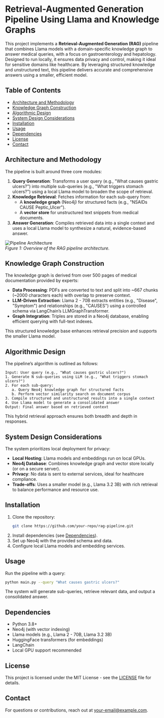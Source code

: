 # Retrieval-Augmented Generation Pipeline Using Llama and Knowledge Graphs

This project implements a **Retrieval-Augmented Generation (RAG)** pipeline that combines Llama models with a domain-specific knowledge graph to answer medical queries, with a focus on gastroenterology and hepatology. Designed to run locally, it ensures data privacy and control, making it ideal for sensitive domains like healthcare. By leveraging structured knowledge and unstructured text, this pipeline delivers accurate and comprehensive answers using a smaller, efficient model.

## Table of Contents

- [Architecture and Methodology](#architecture-and-methodology)
- [Knowledge Graph Construction](#knowledge-graph-construction)
- [Algorithmic Design](#algorithmic-design)
- [System Design Considerations](#system-design-considerations)
- [Installation](#installation)
- [Usage](#usage)
- [Dependencies](#dependencies)
- [License](#license)
- [Contact](#contact)

## Architecture and Methodology

The pipeline is built around three core modules:

1. **Query Generation**: Transforms a user query (e.g., "What causes gastric ulcers?") into multiple sub-queries (e.g., "What triggers stomach ulcers?") using a local Llama model to broaden the scope of retrieval.
2. **Knowledge Retrieval**: Fetches information for each sub-query from:
   - A **knowledge graph** (Neo4j) for structured facts (e.g., "NSAIDs CAUSE Peptic_Ulcer").
   - A **vector store** for unstructured text snippets from medical documents.
3. **Answer Generation**: Compiles retrieved data into a single context and uses a local Llama model to synthesize a natural, evidence-based answer.

![Pipeline Architecture](image1.png)  
*Figure 1: Overview of the RAG pipeline architecture.*

## Knowledge Graph Construction

The knowledge graph is derived from over 500 pages of medical documentation provided by experts:

- **Data Processing**: PDFs are converted to text and split into ~667 chunks (~2000 characters each) with overlap to preserve context.
- **LLM-Driven Extraction**: Llama 2 - 70B extracts entities (e.g., "Disease", "Symptom") and relationships (e.g., "CAUSES") using a controlled schema via LangChain’s LLMGraphTransformer.
- **Graph Integration**: Triples are stored in a Neo4j database, enabling efficient querying with full-text indexes.

This structured knowledge base enhances retrieval precision and supports the smaller Llama model.

## Algorithmic Design

The pipeline’s algorithm is outlined as follows:

```plaintext
Input: User query (e.g., "What causes gastric ulcers?")
1. Generate N sub-queries using LLM (e.g., "What triggers stomach ulcers?")
2. For each sub-query:
   a. Query Neo4j knowledge graph for structured facts
   b. Perform vector similarity search on document corpus
3. Compile structured and unstructured results into a single context
4. Use Llama model to generate a consolidated answer
Output: Final answer based on retrieved context
```

This hybrid retrieval approach ensures both breadth and depth in responses.

## System Design Considerations

The system prioritizes local deployment for privacy:

- **Local Hosting**: Llama models and embeddings run on local GPUs.
- **Neo4j Database**: Combines knowledge graph and vector store locally (or on a secure server).
- **Privacy**: No data is sent to external services, ideal for healthcare compliance.
- **Trade-offs**: Uses a smaller model (e.g., Llama 3.2 3B) with rich retrieval to balance performance and resource use.

## Installation

1. Clone the repository:
   ```bash
   git clone https://github.com/your-repo/rag-pipeline.git
   ```
2. Install dependencies (see [Dependencies](#dependencies)).
3. Set up Neo4j with the provided schema and data.
4. Configure local Llama models and embedding services.

## Usage

Run the pipeline with a query:

```bash
python main.py --query "What causes gastric ulcers?"
```

The system will generate sub-queries, retrieve relevant data, and output a consolidated answer.

## Dependencies

- Python 3.8+
- Neo4j (with vector indexing)
- Llama models (e.g., Llama 2 - 70B, Llama 3.2 3B)
- HuggingFace transformers (for embeddings)
- LangChain
- Local GPU support recommended

## License

This project is licensed under the MIT License - see the [LICENSE](LICENSE) file for details.

## Contact

For questions or contributions, reach out at [your-email@example.com](mailto:your-email@example.com).

